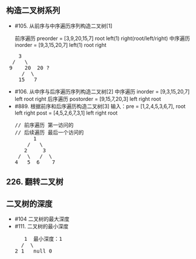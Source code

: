 
## 构造二叉树系列

- #105. 从前序与中序遍历序列构造二叉树[1]
  
  前序遍历 preorder = [3,9,20,15,7] root left(1) right(root/left/right)
  中序遍历 inorder = [9,3,15,20,7]  left(1) root right
<pre>
    3
  /   \
 9    20  20 ?
     /  \
    15   7
</pre>

- #106. 从中序与后序遍历序列构造二叉树[2]
  中序遍历 inorder = [9,3,15,20,7]  left root right
  后序遍历 postorder = [9,15,7,20,3]  left right root
- #889. 根据前序和后序遍历构造二叉树[3]
  输入：pre = [1,2,4,5,3,6,7],  root left right
  post = [4,5,2,6,7,3,1]       left right root
  <pre>
  // 前序遍历 第一访问的
  // 后续遍历 最后一个访问的
        1
      /   \
     2     3
   /  \   /  \
  4   5  6    7
  </pre>
## 226. 翻转二叉树

## 二叉树的深度

- #104 二叉树的最大深度
- #111. 二叉树的最小深度
  <pre>
     1  最小深度：1
    /  \
  2 1   null 0
  </pre>



